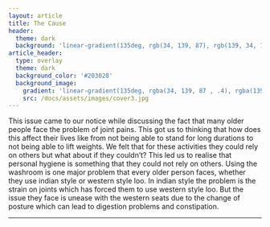 ```yaml
---
layout: article
title: The Cause
header:
  theme: dark
  background: 'linear-gradient(135deg, rgb(34, 139, 87), rgb(139, 34, 139))'
article_header:
  type: overlay
  theme: dark
  background_color: '#203028'
  background_image:
    gradient: 'linear-gradient(135deg, rgba(34, 139, 87 , .4), rgba(139, 34, 139, .4))'
    src: /docs/assets/images/cover3.jpg
---
```


This issue came to our notice while discussing the fact that many older people face the problem of joint pains. This got us to thinking that how does this affect their lives like from not being able to stand for long durations to not being able to lift weights. We felt that for these activities they could rely on others but what about if they couldn’t? This led us to realise that personal hygiene is something that they could not rely on others. Using the washroom is one major problem that every older person faces, whether they use indian style or western style loo. In indian style the problem is the strain on joints which has forced them to use western style loo. But the issue they face is unease with the western seats due to the change of posture which can lead to digestion problems and constipation. 


<!--more-->

---



